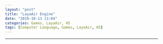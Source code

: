 ```yaml
---
layout: "post"
title: "LayaAir Engine"
date: "2019-10-13 13:04"
categories: Games, LayaAir, H5
tags: [Computer Language, Games, LayaAir, H5]
---
```




---


